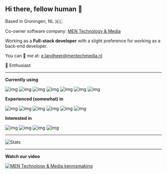 ## Hi there, fellow human 👋

Based in Groningen, NL 🇳🇱

Co-owner software company: [MEN Technology & Media](https://mentechmedia.nl/)

Working as a **Full-stack developer** with a slight preference for working as a back-end developer. 

You can 📧 me at: e.landheer@mentechmedia.nl

🍎 Enthusiast
___
**Currently using**

![img](https://cdn.iconscout.com/icon/free/png-64/laravel-226015.png) 
![img](https://cdn.iconscout.com/icon/free/png-64/vuejs-1175052.png)
![img](https://cdn.iconscout.com/icon/free/png-64/flutter-2038877-1720090.png)
![img](https://cdn.iconscout.com/icon/free/png-64/html5-40-1175193.png)
![img](https://cdn.iconscout.com/icon/free/png-64/mysql-19-1174939.png)
![img](https://cdn.iconscout.com/icon/free/png-64/phpstorm-3-1175123.png)
![img](https://cdn.iconscout.com/icon/free/png-64/adobe-xd-1607248-1361791.png)

**Experienced (somewhat) in**

![img](https://cdn.iconscout.com/icon/free/png-64/angular-2752246-2285063.png) 
![img](https://cdn.iconscout.com/icon/free/png-64/java-60-1174953.png) 
![img](https://cdn.iconscout.com/icon/free/png-64/python-2752092-2284909.png) 
![img](https://cdn.iconscout.com/icon/free/png-64/c-sharp-1-569575.png) 
![img](https://cdn.iconscout.com/icon/free/png-64/unity-2749374-2284764.png) 
![img](https://cdn.iconscout.com/icon/free/png-64/adobe-photoshop-2522533-2132721.png) 

**Interested in**

![img](https://cdn.iconscout.com/icon/free/png-64/docker-11-1175228.png) 
![img](https://cdn.iconscout.com/icon/free/png-64/adobe-premiere-pro-2522527-2132715.png) 
![img](https://cdn.iconscout.com/icon/free/png-64/redis-3-1175053.png) 
![img](https://cdn.iconscout.com/icon/free/png-64/mongodb-226029.png) 

___


![Stats](https://github-readme-stats.vercel.app/api?username=elandlord&count_private=true&include_all_commits=true)

___
**Watch our video**

[![MEN Technology & Media kennismaking](https://i.vimeocdn.com/video/892424869_640.jpg)](https://vimeo.com/418002570 "MEN Kennismaking")


